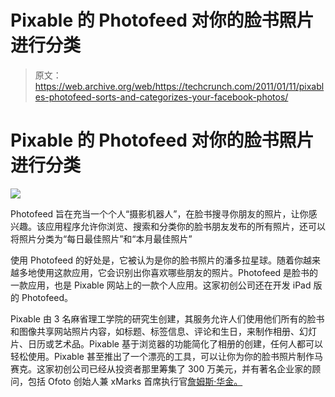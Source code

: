 # Pixable 的 Photofeed 对你的脸书照片进行分类

> 原文：<https://web.archive.org/web/https://techcrunch.com/2011/01/11/pixables-photofeed-sorts-and-categorizes-your-facebook-photos/>

# Pixable 的 Photofeed 对你的脸书照片进行分类

![](img/56c0912f5b6ee96f413215adcaa2b70e.png)

Photofeed 旨在充当一个个人“摄影机器人”，在脸书搜寻你朋友的照片，让你感兴趣。该应用程序允许你浏览、搜索和分类你的脸书朋友发布的所有照片，还可以将照片分类为“每日最佳照片”和“本月最佳照片”

使用 Photofeed 的好处是，它被认为是你的脸书照片的潘多拉星球。随着你越来越多地使用这款应用，它会识别出你喜欢哪些朋友的照片。Photofeed 是脸书的一款应用，也是 Pixable 网站上的一款个人应用。这家初创公司还在开发 iPad 版的 Photofeed。

Pixable 由 3 名麻省理工学院的研究生创建，其服务允许人们使用他们所有的脸书和图像共享网站照片内容，如标题、标签信息、评论和生日，来制作相册、幻灯片、日历或艺术品。Pixable 基于浏览器的功能简化了相册的创建，任何人都可以轻松使用。Pixable 甚至推出了一个漂亮的工具，可以让你为你的脸书照片制作马赛克。这家初创公司已经从投资者那里筹集了 300 万美元，并有著名企业家的顾问，包括 Ofoto 创始人兼 xMarks 首席执行官[詹姆斯·华金。](https://web.archive.org/web/20230203155231/http://www.crunchbase.com/person/james-joaquin)